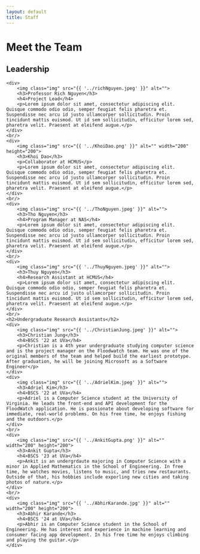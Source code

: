 ```yaml
---
layout: default
title: Staff
---
```


<div class="post">
	<h1 class="pageTitle">Meet the Team</h1>
    <h2>Leadership</h2>
    
    <div>
        <img class="img" src="{{ '../richNguyen.jpeg' }}" alt="">
        <h3>Professor Rich Nguyen</h3>
        <h4>Project Lead</h4>
        <p>Lorem ipsum dolor sit amet, consectetur adipiscing elit. Quisque commodo odio odio, semper feugiat felis pharetra et. Suspendisse nec arcu id justo ullamcorper sollicitudin. Proin tincidunt mattis euismod. Ut id sem sollicitudin, efficitur lorem sed, pharetra velit. Praesent at eleifend augue.</p>
    </div>
    <br/>
    <div>
        <img class="img" src="{{ '../KhoiDao.png' }}" alt="" width="200" height="200">
        <h3>Khoi Dao</h3>
        <p>Collaborator at HCMUS</p>
        <p>Lorem ipsum dolor sit amet, consectetur adipiscing elit. Quisque commodo odio odio, semper feugiat felis pharetra et. Suspendisse nec arcu id justo ullamcorper sollicitudin. Proin tincidunt mattis euismod. Ut id sem sollicitudin, efficitur lorem sed, pharetra velit. Praesent at eleifend augue.</p>
    </div>
    <br/>
    <div>
        <img class="img" src="{{ '../ThoNguyen.jpeg' }}" alt="">
        <h3>Tho Nguyen</h3>
        <h4>Program Manager at NAS</h4>
        <p>Lorem ipsum dolor sit amet, consectetur adipiscing elit. Quisque commodo odio odio, semper feugiat felis pharetra et. Suspendisse nec arcu id justo ullamcorper sollicitudin. Proin tincidunt mattis euismod. Ut id sem sollicitudin, efficitur lorem sed, pharetra velit. Praesent at eleifend augue.</p>
    </div>
    <br/>
    <div>
        <img class="img" src="{{ '../ThuyNguyen.jpeg' }}" alt="">
        <h3>Thuy Nguyen</h3>
        <h4>Research Assistant at HCMUS</h4>
        <p>Lorem ipsum dolor sit amet, consectetur adipiscing elit. Quisque commodo odio odio, semper feugiat felis pharetra et. Suspendisse nec arcu id justo ullamcorper sollicitudin. Proin tincidunt mattis euismod. Ut id sem sollicitudin, efficitur lorem sed, pharetra velit. Praesent at eleifend augue.</p>
    </div>
    <br/>
    <h2>Undergraduate Research Assistants</h2>
    <div>
        <img class="img" src="{{ '../ChristianJung.jpeg' }}" alt="">
        <h3>Christian Jung</h3>
        <h4>BSCS '22 at UVa</h4>
        <p>Christian is a 4th year undergraduate studying computer science and is the project manager on the Floodwatch team. He was one of the original members of the team and helped build the earliest prototype. After graduation, he will be joining Microsoft as a Software Engineer</p>
    </div>
    <div>
        <img class="img" src="{{ '../AdrielKim.jpeg' }}" alt="">
        <h3>Adriel Kim</h3>
        <h4>BSCS '22 at UVa</h4>
        <p>Adriel is a Computer Science student at the University of Virginia. He leads the front-end and API development for the FloodWatch application. He is passionate about developing software for immediate, real-world problems. On his free time, he enjoys fishing and the outdoors.</p>
    </div>
    <br/>
    <div>
        <img class="img" src="{{ '../AnkitGupta.png' }}" alt="" width="200" height="200">
        <h3>Ankit Gupta</h3>
        <h4>BSCS '23 at UVa</h4>
        <p>Ankit is an undergrdaute majoring in Computer Science with a minor in Applied Mathematics in the School of Engineering. In free time, he watches movies, listens to music, and tries new restaurants. Outside of that, his hobbies include exporling new cities and taking photos of nature.</p>
    </div>
    <br/>
    <div>
        <img class="img" src="{{ '../AbhirKarande.jpg' }}" alt="" width="200" height="200">
        <h3>Abhir Karande</h3>
        <h4>BSCS '24 at UVa</h4>
        <p>Abhir is an Computer Science student in the School of Engineering. He has interest and experience in machine learning and consumer facing app development. In his free time he enjoys climbing and playing the guitar.</p>
    </div>

</div>
